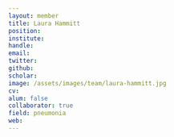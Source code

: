 ```yaml
---
layout: member
title: Laura Hammitt
position: 
institute: 
handle: 
email: 
twitter: 
github: 
scholar: 
image: /assets/images/team/laura-hammitt.jpg
cv: 
alum: false
collaborator: true     
field: pneumonia                          
web: 
---
```

